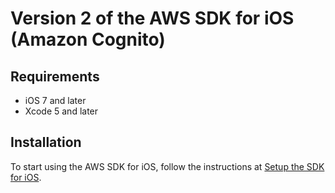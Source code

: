 # Version 2 of the AWS SDK for iOS (Amazon Cognito)

## Requirements

* iOS 7 and later
* Xcode 5 and later

## Installation

To start using the AWS SDK for iOS, follow the instructions at [Setup the SDK for iOS](http://docs.aws.amazon.com/mobile/sdkforios/developerguide/setup.html).